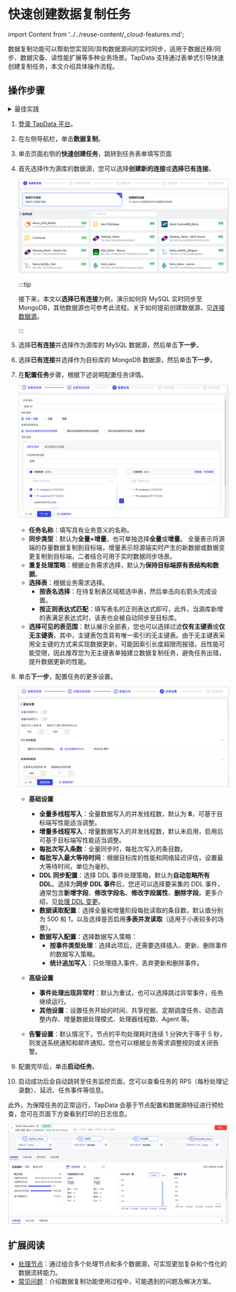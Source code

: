 # 快速创建数据复制任务

import Content from '../../reuse-content/_cloud-features.md';

<Content />

数据复制功能可以帮助您实现同/异构数据源间的实时同步，适用于数据迁移/同步、数据灾备、读性能扩展等多种业务场景。TapData 支持通过表单式引导快速创建复制任务，本文介绍具体操作流程。

## 操作步骤

<details>
  <summary>最佳实践</summary>
  为构建高效可靠的数据复制任务，推荐在开始配置任务前，推荐阅读<a href="../../../case-practices/best-practice/data-sync">数据同步最佳实践</a>。
</details>

1. [登录 TapData 平台](../log-in.md)。

2. 在左侧导航栏，单击**数据复制**。

3. 单击页面右侧的**快速创建任务**，跳转到任务表单填写页面

4. 首先选择作为源库的数据源，您可以选择**创建新的连接**或**选择已有连接**。

   ![选择数据源](../../images/select_data_source.png)

   :::tip

   接下来，本文以**选择已有连接**为例，演示如何将 MySQL 实时同步至 MongoDB，其他数据源也可参考此流程。关于如何提前创建数据源，见[连接数据源](../../prerequisites/README.md)。

   :::

5. 选择**已有连接**并选择作为源库的 MySQL 数据源，然后单击**下一步**。

6. 选择**已有连接**并选择作为目标库的 MongoDB 数据源，然后单击**下一步**。

7. 在**配置任务**步骤，根据下述说明配置任务详情。

   ![配置任务](../../images/select_data_sync_policy.png)

   * **任务名称**：填写具有业务意义的名称。
   * **同步类型**：默认为**全量+增量**，也可单独选择**全量**或**增量**。
     全量表示将源端的存量数据复制到目标端，增量表示将源端实时产生的新数据或数据变更复制到目标端，二者结合可用于实时数据同步场景。
   * **重复处理策略**：根据业务需求选择，默认为**保持目标端原有表结构和数据**。 
   * **选择表**：根据业务需求选择。
     * **按表名选择**：在待复制表区域框选中表，然后单击向右箭头完成设置。
     * **按正则表达式匹配**：填写表名的正则表达式即可，此外，当源库新增的表满足表达式时，该表也会被自动同步至目标库。
   * **选择可见的表范围**：默认展示全部表，您也可以选择过滤**仅有主键表**或**仅无主键表**，其中，主键表包含具有唯一索引的无主键表。由于无主键表采用全主键的方式来实现数据更新，可能因索引长度超限而报错，且性能可能受限，因此推荐您为无主键表单独建立数据复制任务，避免任务出错，提升数据更新的性能。

8. 单击**下一步**，配置任务的更多设置。

   ![任务设置](../../images/data_sync_task_settings.png)

   * **基础设置**
     * **全量多线程写入**：全量数据写入的并发线程数，默认为 **8**，可基于目标端写性能适当调整。 
     * **增量多线程写入**：增量数据写入的并发线程数，默认未启用，启用后可基于目标端写性能适当调整。 
     * **每批次写入条数**：全量同步时，每批次写入的条目数。 
     * **每批写入最大等待时间**：根据目标库的性能和网络延迟评估，设置最大等待时间，单位为毫秒。 
     * **DDL 同步配置**：选择 DDL 事件处理策略，默认为**自动忽略所有 DDL**。选择为**同步 DDL 事件**后，您还可以选择要采集的 DDL 事件，通常包含**新增字段**、**修改字段名**、**修改字段属性**、**删除字段**。更多介绍，见[处理 DDL 变更](../../case-practices//best-practice/handle-schema-change.md)。 
     * **数据读取配置**：选择全量和增量阶段每批读取的条目数，默认值分别为 500 和 1，以及选择是否启用**多表并发读取**（适用于小表较多的场景）。
     * **数据写入配置**：选择数据写入策略：
       * **按事件类型处理**：选择此项后，还需要选择插入、更新、删除事件的数据写入策略。
       * **统计追加写入**：只处理插入事件，丢弃更新和删除事件。
   * **高级设置**
     * **事件处理出现异常时**：默认为重试，也可以选择跳过异常事件，任务继续运行。
     * **其他设置**：设置任务开始的时间、共享挖掘、定期调度任务、动态调整内存、增量数据处理模式、处理器线程数、Agent 等。

   * **告警设置**：默认情况下，节点的平均处理耗时连续 1 分钟大于等于 5 秒，则发送系统通知和邮件通知，您也可以根据业务需求调整规则或关闭告警。

9. 配置完毕后，单击**启动任务**。

10. 启动成功后会自动跳转至任务监控页面，您可以查看任务的 RPS（每秒处理记录数）、延迟、任务事件等信息。

   此外，为保障任务的正常运行，TapData 会基于节点配置和数据源特征进行预检查，您可在页面下方查看到打印的日志信息。

   ![任务监控](../../images/quick_task_monitor.png)

## 扩展阅读

* [处理节点](process-node.md)：通过组合多个处理节点和多个数据源，可实现更加复杂和个性化的数据流转能力。
* [常见问题](../../faq/data-pipeline.md)：介绍数据复制功能使用过程中，可能遇到的问题及解决方案。



